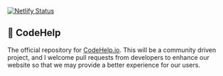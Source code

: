 [![Netlify Status](https://api.netlify.com/api/v1/badges/9e534487-a699-4fac-b2c8-c4d607915ec2/deploy-status)](https://app.netlify.com/sites/infallible-haibt-f24d3a/deploys)

## 🤖 CodeHelp

The official repository for [CodeHelp.io](https://codehelp.io). This will be a community driven project, and I welcome pull requests from developers to enhance our website so that we may provide a better experience for our users.

